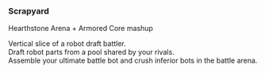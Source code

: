 ### Scrapyard

Hearthstone Arena + Armored Core mashup

Vertical slice of a robot draft battler.   
Draft robot parts from a pool shared by your rivals.   
Assemble your ultimate battle bot and crush inferior bots in the battle arena.  
